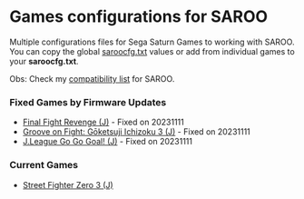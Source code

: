 # Games configurations for SAROO

Multiple configurations files for Sega Saturn Games to working with SAROO. You can copy the global [saroocfg.txt](./saroocfg.txt) values or add from individual games to your **saroocfg.txt**.

Obs: Check my [compatibility list](https://github.com/williamdsw/saroo-compatibility-list) for SAROO.

### Fixed Games by Firmware Updates

- [Final Fight Revenge (J)](./J/T-1248G/README.md) - Fixed on 20231111
- [Groove on Fight: Gōketsuji Ichizoku 3 (J)](./J/T-14411G/README.md) - Fixed on 20231111
- [J.League Go Go Goal! (J)](./J/T-3602G/README.md) - Fixed on 20231111

### Current Games

- [Street Fighter Zero 3 (J)](./J/T-1246G/README.md)
